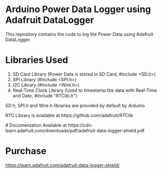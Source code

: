 # Arduino Power Data Logger using Adafruit DataLogger
This repository contains the code to log the Power Data using Adafruit DataLogger.

# Libraries Used
  <p>
  <ol>
  <li> SD Card Library (Power Data is stored in SD Card, #include &lt;SD.h&gt;) </li>
  <li> SPI Library (#include &lt;SPI.h&gt;) </li>
  <li> I2C Library (#include &lt;Wire.h&gt;) </li>
  <li> Real-Time Clock Library (Used to timestamp the data with Real-Time and Date, #include "RTClib.h") </li> </ol> </p>

  <p> SD.h, SPI.h and Wire.h libraries are provided by default by Arduino</p>
  <p> RTC Library is available at https://github.com/adafruit/RTClib</p>
# Documentation
Available at https://cdn-learn.adafruit.com/downloads/pdf/adafruit-data-logger-shield.pdf

# Purchase
https://learn.adafruit.com/adafruit-data-logger-shield/
